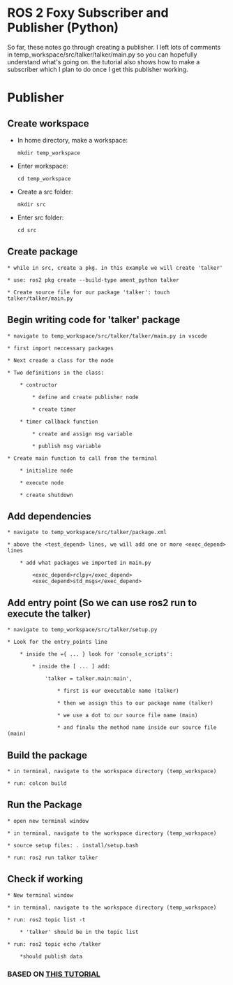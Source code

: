 # ROS 2 Foxy Subscriber and Publisher (Python)

So far, these notes go through creating a publisher. I left lots of comments in temp_workspace/src/talker/talker/main.py so you can hopefully understand what's going on. the tutorial also shows how to make a subscriber which I plan to do once I get this publisher working.

# Publisher

## Create workspace

- In home directory, make a workspace: 

	`mkdir temp_workspace`

- Enter workspace: 

	`cd temp_workspace`

- Create a src folder: 

	`mkdir src`

- Enter src folder: 

	`cd src`


## Create package

	* while in src, create a pkg. in this example we will create 'talker'

	* use: ros2 pkg create --build-type ament_python talker 

	* Create source file for our package 'talker': touch talker/talker/main.py


## Begin writing code for 'talker' package

	* navigate to temp_workspace/src/talker/talker/main.py in vscode

	* first import neccessary packages

	* Next creade a class for the node

	* Two definitions in the class:

		* contructor

			* define and create publisher node
			
			* create timer

		* timer callback function

			* create and assign msg variable
			
			* publish msg variable

	* Create main function to call from the terminal

		* initialize node
		
		* execute node
		
		* create shutdown


## Add dependencies

	* navigate to temp_workspace/src/talker/package.xml

	* above the <test_depend> lines, we will add one or more <exec_depend> lines

		* add what packages we imported in main.py

			<exec_depend>rclpy</exec_depend>
  			<exec_depend>std_msgs</exec_depend>
  

## Add entry point (So we can use ros2 run to execute the talker)

	* navigate to temp_workspace/src/talker/setup.py

	* Look for the entry_points line 

		* inside the ={ ... } look for 'console_scripts':

			* inside the [ ... ] add:

				'talker = talker.main:main',

					* first is our executable name (talker)

					* then we assign this to our package name (talker)

					* we use a dot to our source file name (main)

					* and finalu the method name inside our source file (main)


## Build the package

	* in terminal, navigate to the workspace directory (temp_workspace)

	* run: colcon build


## Run the Package

	* open new terminal window

	* in terminal, navigate to the workspace directory (temp_workspace)

	* source setup files: . install/setup.bash

	* run: ros2 run talker talker

## Check if working

	* New terminal window

	* in terminal, navigate to the workspace directory (temp_workspace)

	* run: ros2 topic list -t

		* 'talker' should be in the topic list

	* run: ros2 topic echo /talker

		*should publish data



### BASED ON [THIS TUTORIAL](https://youtu.be/Oz3LTRgRvtU)
